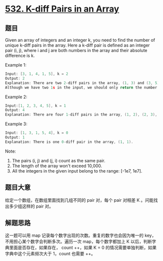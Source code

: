 # [532. K-diff Pairs in an Array](https://leetcode.com/problems/k-diff-pairs-in-an-array/)

## 题目

Given an array of integers and an integer k, you need to find the number of unique k-diff pairs in the array. Here a k-diff pair is defined as an integer pair (i, j), where i and j are both numbers in the array and their absolute difference is k.

Example 1:

```c
Input: [3, 1, 4, 1, 5], k = 2
Output: 2
Explanation: There are two 2-diff pairs in the array, (1, 3) and (3, 5).
Although we have two 1s in the input, we should only return the number of unique pairs.
```

Example 2:

```c
Input:[1, 2, 3, 4, 5], k = 1
Output: 4
Explanation: There are four 1-diff pairs in the array, (1, 2), (2, 3), (3, 4) and (4, 5).
```

Example 3:

```c
Input: [1, 3, 1, 5, 4], k = 0
Output: 1
Explanation: There is one 0-diff pair in the array, (1, 1).
```

Note:

1. The pairs (i, j) and (j, i) count as the same pair.
2. The length of the array won't exceed 10,000.
3. All the integers in the given input belong to the range: [-1e7, 1e7].

## 题目大意

给定一个数组，在数组里面找到几组不同的 pair 对，每个 pair 对相差 K 。问能找出多少组这样的 pair 对。

## 解题思路

这一题可以用 map 记录每个数字出现的次数。重复的数字也会因为唯一的 key，不用担心某个数字会判断多次。遍历一次 map，每个数字都加上 K 以后，判断字典里面是否存在，如果存在， count ++，如果 K = 0 的情况需要单独判断，如果字典中这个元素频次大于 1，count 也需要 ++。
